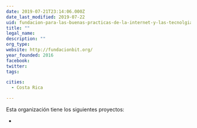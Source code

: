 ```yaml
---
date: 2019-07-21T23:14:06.000Z
date_last_modified: 2019-07-22
uid: fundacion-para-las-buenas-practicas-de-la-internet-y-las-tecnolgias-fundabit
title: ""
legal_name: 
description: ""
org_type: 
website: http://fundacionbit.org/
year_founded: 2016
facebook: 
twitter: 
tags:

cities: 
  - Costa Rica

---
```


Esta organización tiene los siguientes proyectos:

- [](/i/appcesible.html)
